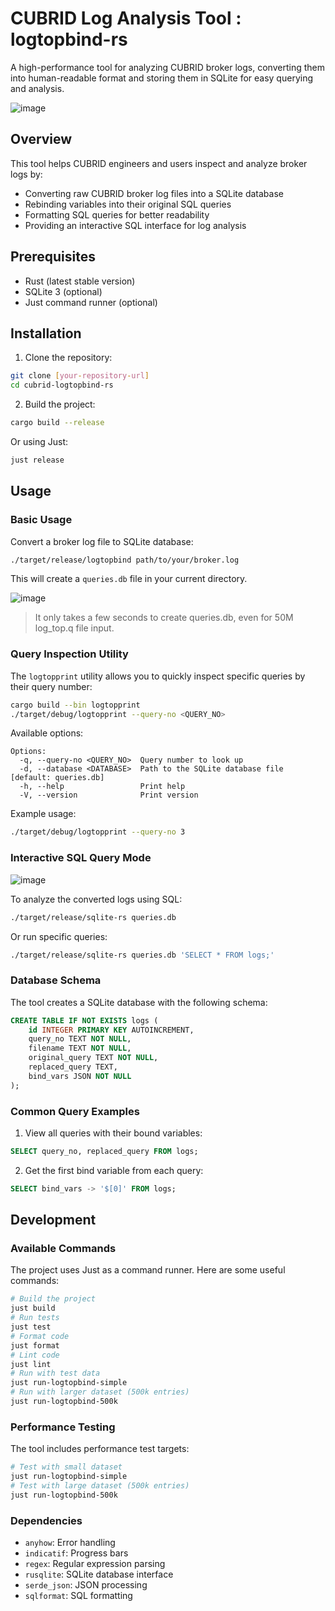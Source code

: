 # CUBRID Log Analysis Tool : logtopbind-rs

A high-performance tool for analyzing CUBRID broker logs, converting them into human-readable format and storing them in SQLite for easy querying and analysis.

![image](https://github.com/user-attachments/assets/0b7486b5-60c1-47f5-ac4e-638b8c0b7da2)


## Overview

This tool helps CUBRID engineers and users inspect and analyze broker logs by:

- Converting raw CUBRID broker log files into a SQLite database
- Rebinding variables into their original SQL queries
- Formatting SQL queries for better readability
- Providing an interactive SQL interface for log analysis

## Prerequisites

- Rust (latest stable version)
- SQLite 3 (optional)
- Just command runner (optional)

## Installation

1. Clone the repository:

```bash
git clone [your-repository-url]
cd cubrid-logtopbind-rs
```

2. Build the project:

```bash
cargo build --release
```

Or using Just:

```bash
just release
```

## Usage

### Basic Usage

Convert a broker log file to SQLite database:

```bash
./target/release/logtopbind path/to/your/broker.log
```

This will create a `queries.db` file in your current directory.

![image](https://github.com/user-attachments/assets/44e3db0f-6c79-4c17-9cd3-5e6e7108e2a0)

> It only takes a few seconds to create queries.db, even for 50M log_top.q file input.

### Query Inspection Utility

The `logtopprint` utility allows you to quickly inspect specific queries by their query number:

```bash
cargo build --bin logtopprint
./target/debug/logtopprint --query-no <QUERY_NO>
```

Available options:

```
Options:
  -q, --query-no <QUERY_NO>  Query number to look up
  -d, --database <DATABASE>  Path to the SQLite database file [default: queries.db]
  -h, --help                 Print help
  -V, --version              Print version
```

Example usage:

```bash
./target/debug/logtopprint --query-no 3
```

### Interactive SQL Query Mode

![image](https://github.com/user-attachments/assets/cdf585dc-788f-4cb9-b415-68b87f8bb76a)

To analyze the converted logs using SQL:

```bash
./target/release/sqlite-rs queries.db
```

Or run specific queries:

```bash
./target/release/sqlite-rs queries.db 'SELECT * FROM logs;'
```

### Database Schema

The tool creates a SQLite database with the following schema:

```sql
CREATE TABLE IF NOT EXISTS logs (
    id INTEGER PRIMARY KEY AUTOINCREMENT,
    query_no TEXT NOT NULL,
    filename TEXT NOT NULL,
    original_query TEXT NOT NULL,
    replaced_query TEXT,
    bind_vars JSON NOT NULL
);
```

### Common Query Examples

1. View all queries with their bound variables:

```sql
SELECT query_no, replaced_query FROM logs;
```

2. Get the first bind variable from each query:

```sql
SELECT bind_vars -> '$[0]' FROM logs;
```

## Development

### Available Commands

The project uses Just as a command runner. Here are some useful commands:

```bash
# Build the project
just build
# Run tests
just test
# Format code
just format
# Lint code
just lint
# Run with test data
just run-logtopbind-simple
# Run with larger dataset (500k entries)
just run-logtopbind-500k
```

### Performance Testing

The tool includes performance test targets:

```bash
# Test with small dataset
just run-logtopbind-simple
# Test with large dataset (500k entries)
just run-logtopbind-500k
```

### Dependencies

- `anyhow`: Error handling
- `indicatif`: Progress bars
- `regex`: Regular expression parsing
- `rusqlite`: SQLite database interface
- `serde_json`: JSON processing
- `sqlformat`: SQL formatting

